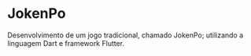 # JokenPo

Desenvolvimento de um jogo tradicional, chamado JokenPo;
utilizando a linguagem Dart e framework Flutter.
